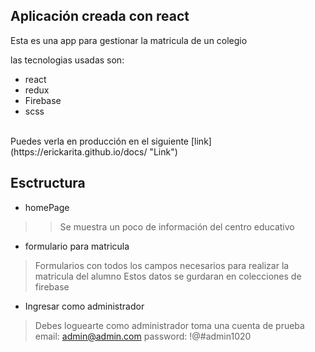 ## Aplicación creada con react 
Esta es una app para gestionar la matricula de un colegio <br>

las tecnologias usadas son:
- react
- redux
- Firebase
- scss
<br>
Puedes verla en producción en el siguiente [link] (https://erickarita.github.io/docs/ "Link")

## Esctructura
* homePage
>>Se muestra un poco de información del centro educativo

* formulario para matricula
>Formularios con todos los campos necesarios para realizar la matricula del alumno
>Estos datos se gurdaran en colecciones de firebase
* Ingresar como administrador
>Debes loguearte como administrador toma una cuenta de prueba
>email: admin@admin.com
>password: !@#admin1020

